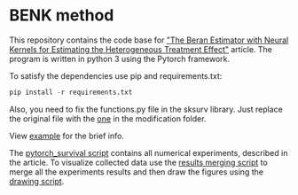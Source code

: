 # BENK method
This repository contains the code base for ["The Beran Estimator with Neural Kernels for Estimating the Heterogeneous Treatment Effect"](https://arxiv.org/abs/2211.10793) article. The program is written in python 3 using the Pytorch framework.

To satisfy the dependencies use pip and requirements.txt:

```python
pip install -r requirements.txt
```

Also, you need to fix the functions.py file in the sksurv library. Just replace the original file with the [one](modification/functions.py) in the modification folder.

View [example](Example.ipynb) for the brief info.

The [pytorch_survival script](pytorch_survival.py) contains all numerical experiments, described in the article. To visualize collected data use the [results merging script](merge_script.py) to merge all the experiments results and then draw the figures using the [drawing script](survival_drawing_script.py).
